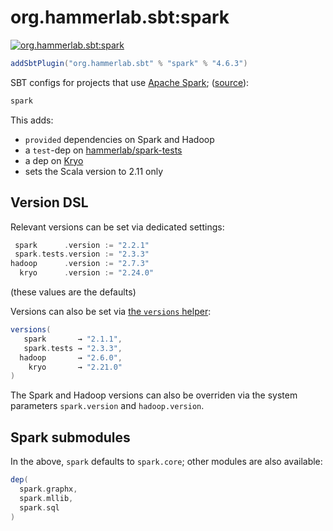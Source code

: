 # org.hammerlab.sbt:spark

[![org.hammerlab.sbt:spark](https://img.shields.io/badge/org.hammerlab.sbt:spark-4.6.3-green.svg)](http://search.maven.org/#search%7Cga%7C1%7Cg%3A%22org.hammerlab.sbt%22%20a%3A%22spark%22)

```scala
addSbtPlugin("org.hammerlab.sbt" % "spark" % "4.6.3")
```

SBT configs for projects that use [Apache Spark](http://spark.apache.org/); ([source](src/main/scala/org/hammerlab/sbt/plugin/Spark.scala)):

```scala
spark
```

This adds:
- `provided` dependencies on Spark and Hadoop
- a `test`-dep on [hammerlab/spark-tests](https://github.com/hammerlab/spark-tests)
- a dep on [Kryo](https://github.com/EsotericSoftware/kryo)
- sets the Scala version to 2.11 only

## Version DSL

Relevant versions can be set via dedicated settings:

```scala
 spark      .version := "2.2.1"
 spark.tests.version := "2.3.3"
hadoop      .version := "2.7.3"
  kryo      .version := "2.24.0"
```

(these values are the defaults)

Versions can also be set via [the `versions` helper](../versions):

```scala
versions(
   spark       → "2.1.1",
   spark.tests → "2.3.3",
  hadoop       → "2.6.0",
    kryo       → "2.21.0"
)
```

The Spark and Hadoop versions can also be overriden via the system parameters `spark.version` and `hadoop.version`.

## Spark submodules

In the above, `spark` defaults to `spark.core`; other modules are also available:

```scala
dep(
  spark.graphx,
  spark.mllib,
  spark.sql
)
```
